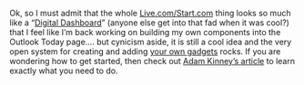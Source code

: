 Ok, so I must admit that the whole <a href="http://www.live.com" target="_blank">Live.com/Start.com</a> thing looks so much like a &#8220;<a href="http://msdn.microsoft.com/library/default.asp?url=/library/en-us/dnoxpta/html/odc_digdash.asp" target="_blank">Digital Dashboard</a>&#8221; (anyone else get into that fad when it was cool?) that I feel like I&#8217;m back working on building my own components into the Outlook Today page&#8230;. but cynicism aside, it is still a cool idea and the very open system for creating and adding <a href="http://www.microsoftgadgets.com" target="_blank" class="broken_link">your own gadgets</a> rocks. If you are wondering how to get started, then check out <a href="http://www.adamkinney.com/note.aspx?id=86" target="_blank" class="broken_link">Adam Kinney&#8217;s article</a> to learn exactly what you need to do.